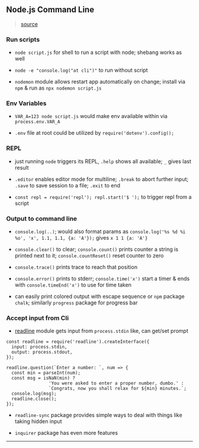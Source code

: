 
## Node.js Command Line

> [source](https://nodejs.dev/en/learn/)


### Run scripts

* `node script.js` for shell to run a script with node; shebang works as well

* `node -e "console.log("at cli")"` to run without script

* `nodemon` module allows restart app automatically on change; install via `npm` & run as `npx nodemon script.js`

### Env Variables

* `VAR_A=123 node script.js` would make env available within via `process.env.VAR_A`

* `.env` file at root could be utilized by `require('dotenv').config();`

### REPL

* just running `node` triggers its REPL, `.help` shows all available; `_` gives last result

* `.editor` enables editor mode for multiline; `.break` to abort further input; `.save` to save session to a file; `.exit` to end

* `const repl = require('repl'); repl.start('$ ');` to trigger repl from a script

### Output to command line

* `console.log(..)`; would also format params as `console.log('%s %d %i %o', 'x', 1.1, 1.1, {a: 'A'});` gives `x 1 1 {a: 'A'}`

* `console.clear()` to clear; `console.count()` prints counter a string is printed next to it; `console.countReset()` reset counter to zero

* `console.trace()` prints trace to reach that position

* `console.error()` prints to stderr; `console.time('x')` start a timer & ends with `console.timeEnd('x')` to use for time taken

* can easily print colored output with escape sequence or `npm` package `chalk`; similarly `progress` package for progress bar


### Accept input from Cli

* [readline](https://nodejs.org/api/readline.html) module gets input from `process.stdin` like, can get/set prompt

```
const readline = require('readline').createInterface({
  input: process.stdin,
  output: process.stdout,
});

readline.question(`Enter a number: `, num => {
  const min = parseInt(num);
  const msg = isNaN(min) ?
                'You were asked to enter a proper number, dumbo.' :
                `Congrats, now you shall relax for ${min} minutes.`;
  console.log(msg);
  readline.close();
});
```

* `readline-sync` package provides simple ways to deal with things like taking hidden input

* `inquirer` package has even more features

---

